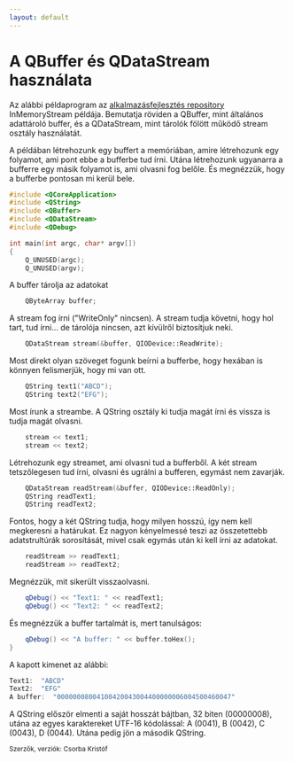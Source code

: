 ```yaml
---
layout: default
---
```


# A QBuffer és QDataStream használata

Az alábbi példaprogram az [alkalmazásfejlesztés repository](https://github.com/csorbakristof/alkalmazasfejlesztes) InMemoryStream példája. Bemutatja röviden a QBuffer, mint általános adattároló buffer, és a QDataStream, mint tárolók fölött működő stream osztály használatát.

A példában létrehozunk egy buffert a memóriában, amire létrehozunk egy folyamot, ami pont ebbe a bufferbe tud írni. Utána létrehozunk ugyanarra a bufferre egy másik folyamot is, ami olvasni fog belőle. És megnézzük, hogy a bufferbe pontosan mi kerül bele.

```C++
#include <QCoreApplication>
#include <QString>
#include <QBuffer>
#include <QDataStream>
#include <QDebug>

int main(int argc, char* argv[])
{
    Q_UNUSED(argc);
    Q_UNUSED(argv);
```

A buffer tárolja az adatokat

```C++
    QByteArray buffer;
```

A stream fog írni ("WriteOnly" nincsen). A stream tudja követni, hogy hol tart, tud írni... de tárolója nincsen, azt kívülről biztosítjuk neki.

```C++
    QDataStream stream(&buffer, QIODevice::ReadWrite);
```

Most direkt olyan szöveget fogunk beírni a bufferbe, hogy hexában is könnyen felismerjük, hogy mi van ott.

```C++
    QString text1("ABCD");
    QString text2("EFG");
```

Most írunk a streambe. A QString osztály ki tudja magát írni és vissza is tudja magát olvasni.

```C++
    stream << text1;
    stream << text2;
```

Létrehozunk egy streamet, ami olvasni tud a bufferből. A két stream tetszőlegesen tud írni, olvasni és ugrálni a bufferen, egymást nem zavarják.

```C++
    QDataStream readStream(&buffer, QIODevice::ReadOnly);
    QString readText1;
    QString readText2;
```

Fontos, hogy a két QString tudja, hogy milyen hosszú, így nem kell megkeresni a határukat. Ez nagyon kényelmessé teszi az összetettebb adatstrultúrák sorosítását, mivel csak egymás után ki kell írni az adatokat.

```C++
    readStream >> readText1;
    readStream >> readText2;
```

Megnézzük, mit sikerült visszaolvasni.

```C++
    qDebug() << "Text1: " << readText1;
    qDebug() << "Text2: " << readText2;
```

És megnézzük a buffer tartalmát is, mert tanulságos:

```C++
    qDebug() << "A buffer: " << buffer.toHex();
}
```

A kapott kimenet az alábbi:

```C++
Text1:  "ABCD"
Text2:  "EFG"
A buffer:  "00000008004100420043004400000006004500460047"
```

A QString először elmenti a saját hosszát bájtban, 32 biten (00000008), utána az egyes karaktereket UTF-16 kódolással: A (0041), B (0042), C (0043), D (0044). Utána pedig jön a második QString.

<small>Szerzők, verziók: Csorba Kristóf</small>
